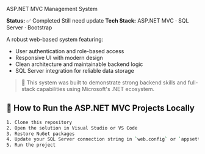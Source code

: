 ASP.NET MVC Management System

**Status:** ✅ Completed Still need update 
**Tech Stack:** ASP.NET MVC · SQL Server · Bootstrap

A robust web-based system featuring:
- User authentication and role-based access
- Responsive UI with modern design
- Clean architecture and maintainable backend logic
- SQL Server integration for reliable data storage

> 🎯 This system was built to demonstrate strong backend skills and full-stack capabilities using Microsoft's .NET ecosystem.

## 📌 How to Run the ASP.NET MVC Projects Locally

```bash
1. Clone this repository
2. Open the solution in Visual Studio or VS Code
3. Restore NuGet packages
4. Update your SQL Server connection string in `web.config` or `appsettings.json`
5. Run the project
